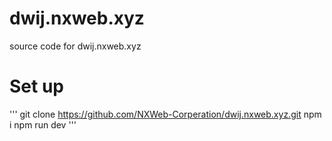 # dwij.nxweb.xyz
source code for dwij.nxweb.xyz
# Set up
'''
git clone https://github.com/NXWeb-Corperation/dwij.nxweb.xyz.git
npm i
npm run dev
'''
